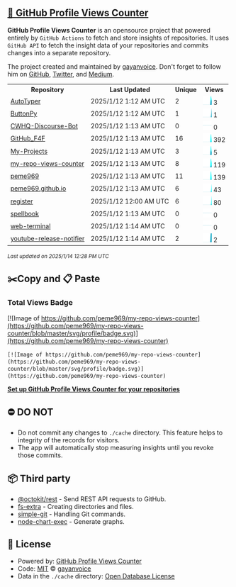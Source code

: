 ## [🚀 GitHub Profile Views Counter](https://github.com/gayanvoice/github-profile-views-counter)
**GitHub Profile Views Counter** is an opensource project that powered entirely by  `GitHub Actions` to fetch and store insights of repositories.
It uses `GitHub API` to fetch the insight data of your repositories and commits changes into a separate repository.

The project created and maintained by [gayanvoice](https://github.com/gayanvoice). Don't forget to follow him on [GitHub](https://github.com/gayanvoice), [Twitter](https://twitter.com/gayanvoice), and [Medium](https://gayanvoice.medium.com/).

<table>
	<tr>
		<th>
			Repository
		</th>
		<th>
			Last Updated
		</th>
		<th>
			Unique
		</th>
		<th>
			Views
		</th>
	</tr>
	<tr>
		<td>
			<a href="https://github.com/peme969/my-repo-views-counter/tree/master/readme/741091865/year.md">
				AutoTyper
			</a>
		</td>
		<td>
			2025/1/12 1:12 AM UTC
		</td>
		<td>
			2
		</td>
		<td>
			<img alt="Response time graph" src="https://github.com/peme969/my-repo-views-counter/raw/master/graph/741091865/small/year.png" height="20"> 3
		</td>
	</tr>
	<tr>
		<td>
			<a href="https://github.com/peme969/my-repo-views-counter/tree/master/readme/900527878/year.md">
				ButtonPy
			</a>
		</td>
		<td>
			2025/1/12 1:12 AM UTC
		</td>
		<td>
			1
		</td>
		<td>
			<img alt="Response time graph" src="https://github.com/peme969/my-repo-views-counter/raw/master/graph/900527878/small/year.png" height="20"> 1
		</td>
	</tr>
	<tr>
		<td>
			<a href="https://github.com/peme969/my-repo-views-counter/tree/master/readme/851934432/year.md">
				CWHQ-Discourse-Bot
			</a>
		</td>
		<td>
			2025/1/12 1:13 AM UTC
		</td>
		<td>
			0
		</td>
		<td>
			<img alt="Response time graph" src="https://github.com/peme969/my-repo-views-counter/raw/master/graph/851934432/small/year.png" height="20"> 0
		</td>
	</tr>
	<tr>
		<td>
			<a href="https://github.com/peme969/my-repo-views-counter/tree/master/readme/901920991/year.md">
				GitHub_F4F
			</a>
		</td>
		<td>
			2025/1/12 1:13 AM UTC
		</td>
		<td>
			16
		</td>
		<td>
			<img alt="Response time graph" src="https://github.com/peme969/my-repo-views-counter/raw/master/graph/901920991/small/year.png" height="20"> 392
		</td>
	</tr>
	<tr>
		<td>
			<a href="https://github.com/peme969/my-repo-views-counter/tree/master/readme/736069483/year.md">
				My-Projects
			</a>
		</td>
		<td>
			2025/1/12 1:13 AM UTC
		</td>
		<td>
			3
		</td>
		<td>
			<img alt="Response time graph" src="https://github.com/peme969/my-repo-views-counter/raw/master/graph/736069483/small/year.png" height="20"> 5
		</td>
	</tr>
	<tr>
		<td>
			<a href="https://github.com/peme969/my-repo-views-counter/tree/master/readme/908384355/year.md">
				my-repo-views-counter
			</a>
		</td>
		<td>
			2025/1/12 1:13 AM UTC
		</td>
		<td>
			8
		</td>
		<td>
			<img alt="Response time graph" src="https://github.com/peme969/my-repo-views-counter/raw/master/graph/908384355/small/year.png" height="20"> 119
		</td>
	</tr>
	<tr>
		<td>
			<a href="https://github.com/peme969/my-repo-views-counter/tree/master/readme/651322699/year.md">
				peme969
			</a>
		</td>
		<td>
			2025/1/12 1:13 AM UTC
		</td>
		<td>
			11
		</td>
		<td>
			<img alt="Response time graph" src="https://github.com/peme969/my-repo-views-counter/raw/master/graph/651322699/small/year.png" height="20"> 139
		</td>
	</tr>
	<tr>
		<td>
			<a href="https://github.com/peme969/my-repo-views-counter/tree/master/readme/728001737/year.md">
				peme969.github.io
			</a>
		</td>
		<td>
			2025/1/12 1:13 AM UTC
		</td>
		<td>
			6
		</td>
		<td>
			<img alt="Response time graph" src="https://github.com/peme969/my-repo-views-counter/raw/master/graph/728001737/small/year.png" height="20"> 43
		</td>
	</tr>
	<tr>
		<td>
			<a href="https://github.com/peme969/my-repo-views-counter/tree/master/readme/728818826/year.md">
				register
			</a>
		</td>
		<td>
			2025/1/12 12:00 AM UTC
		</td>
		<td>
			6
		</td>
		<td>
			<img alt="Response time graph" src="https://github.com/peme969/my-repo-views-counter/raw/master/graph/728818826/small/year.png" height="20"> 80
		</td>
	</tr>
	<tr>
		<td>
			<a href="https://github.com/peme969/my-repo-views-counter/tree/master/readme/816492086/year.md">
				spellbook
			</a>
		</td>
		<td>
			2025/1/12 1:13 AM UTC
		</td>
		<td>
			0
		</td>
		<td>
			<img alt="Response time graph" src="https://github.com/peme969/my-repo-views-counter/raw/master/graph/816492086/small/year.png" height="20"> 0
		</td>
	</tr>
	<tr>
		<td>
			<a href="https://github.com/peme969/my-repo-views-counter/tree/master/readme/840047712/year.md">
				web-terminal
			</a>
		</td>
		<td>
			2025/1/12 1:14 AM UTC
		</td>
		<td>
			0
		</td>
		<td>
			<img alt="Response time graph" src="https://github.com/peme969/my-repo-views-counter/raw/master/graph/840047712/small/year.png" height="20"> 0
		</td>
	</tr>
	<tr>
		<td>
			<a href="https://github.com/peme969/my-repo-views-counter/tree/master/readme/773522475/year.md">
				youtube-release-notifier
			</a>
		</td>
		<td>
			2025/1/12 1:14 AM UTC
		</td>
		<td>
			2
		</td>
		<td>
			<img alt="Response time graph" src="https://github.com/peme969/my-repo-views-counter/raw/master/graph/773522475/small/year.png" height="20"> 2
		</td>
	</tr>
</table>

<small><i>Last updated on 2025/1/14 12:28 PM UTC</i></small>

## ✂️Copy and 📋 Paste
### Total Views Badge
[![Image of https://github.com/peme969/my-repo-views-counter](https://github.com/peme969/my-repo-views-counter/blob/master/svg/profile/badge.svg)](https://github.com/peme969/my-repo-views-counter)

```readme
[![Image of https://github.com/peme969/my-repo-views-counter](https://github.com/peme969/my-repo-views-counter/blob/master/svg/profile/badge.svg)](https://github.com/peme969/my-repo-views-counter)
```
[**Set up GitHub Profile Views Counter for your repositories**](https://github.com/gayanvoice/github-profile-views-counter)
## ⛔ DO NOT
- Do not commit any changes to `./cache` directory. This feature helps to integrity of the records for visitors.
- The app will automatically stop measuring insights until you revoke those commits.
## 📦 Third party

- [@octokit/rest](https://www.npmjs.com/package/@octokit/rest) - Send REST API requests to GitHub.
- [fs-extra](https://www.npmjs.com/package/fs-extra) - Creating directories and files.
- [simple-git](https://www.npmjs.com/package/simple-git) - Handling Git commands.
- [node-chart-exec](https://www.npmjs.com/package/node-chart-exec) - Generate graphs.
## 📄 License
- Powered by: [GitHub Profile Views Counter](https://github.com/gayanvoice/github-profile-views-counter)
- Code: [MIT](./LICENSE) © [gayanvoice](https://github.com/gayanvoice)
- Data in the `./cache` directory: [Open Database License](https://opendatacommons.org/licenses/odbl/1-0/)